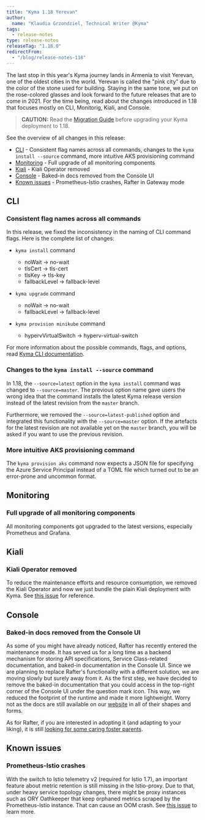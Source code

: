 ```yaml
---
title: "Kyma 1.18 Yerevan"
author:
  name: "Klaudia Grzondziel, Technical Writer @Kyma"
tags:
  - release-notes
type: release-notes
releaseTag: "1.18.0"
redirectFrom:
  - "/blog/release-notes-118"
---
```


The last stop in this year's Kyma journey lands in Armenia to visit Yerevan, one of the oldest cities in the world. Yerevan is called the "pink city" due to the color of the stone used for building. Staying in the same tone, we put on the rose-colored glasses and look forward to the future releases that are to come in 2021. For the time being, read about the changes introduced in 1.18 that focuses mostly on CLI, Monitorig, Kiali, and Console.

<!-- overview -->

> **CAUTION:** Read the [Migration Guide](https://github.com/kyma-project/kyma/blob/release-1.18/docs/migration-guides/1.17-1.18.md) before upgrading your Kyma deployment to 1.18.

See the overview of all changes in this release:

- [CLI](#cli) - Consistent flag names across all commands, changes to the `kyma install --source` command, more intuitive AKS provisioning command
- [Monitoring](#monitoring) - Full upgrade of all monitoring components
- [Kiali](#kiali) - Kiali Operator removed
- [Console](#console) - Baked-in docs removed from the Console UI
- [Known issues](#known-issues) - Prometheus-Istio crashes, Rafter in Gateway mode


## CLI

### Consistent flag names across all commands

In this release, we fixed the inconsistency in the naming of CLI command flags. Here is the complete list of changes:

- `kyma install` command
	* noWait -> no-wait
	* tlsCert -> tls-cert
	* tlsKey -> tls-key
	* fallbackLevel -> fallback-level

- `kyma upgrade` command
	* noWait -> no-wait
	* fallbackLevel -> fallback-level

- `kyma provision minikube` command
	* hypervVirtualSwitch -> hyperv-virtual-switch

For more information about the possible commands, flags, and options, read [Kyma CLI documentation](https://kyma-project.io/docs/1.18/cli/overview/).

### Changes to the `kyma install --source` command

In 1.18, the `--source=latest` option in the `kyma install` command was changed to `--source=master`. The previous option name gave users the wrong idea that the command installs the latest Kyma release version instead of the latest revision from the `master` branch.

Furthermore, we removed the `--source=latest-published` option and integrated this functionality with the `--source=master` option. If the artefacts for the latest revision are not available yet on the `master` branch, you will be asked if you want to use the previous revision.

### More intuitive AKS provisioning command

The `kyma provision aks` command now expects a JSON file for specifying the Azure Service Principal instead of a TOML file which turned out to be an error-prone and uncommon format.


## Monitoring

### Full upgrade of all monitoring components

All monitoring components got upgraded to the latest versions, especially Prometheus and Grafana.


## Kiali

### Kiali Operator removed

To reduce the maintenance efforts and resource consumption, we removed the Kiali Operator and now we just bundle the plain Kiali deployment with Kyma. See [this issue](https://github.com/kyma-project/kyma/issues/9866) for reference.


## Console

### Baked-in docs removed from the Console UI

As some of you might have already noticed, Rafter has recently entered the maintenance mode. It has served us for a long time as a backend mechanism for storing API specifications, Service Class-related documentation, and baked-in documentation in the Console UI. Since we are planning to replace Rafter's functionality with a different solution, we are moving slowly but surely away from it. As the first step, we have decided to remove the baked-in documentation that you could access in the top-right corner of the Console UI under the question mark icon. This way, we reduced the footprint of the runtime and made it more lightweight. Worry not as the docs are still available on our [website](https://kyma-project.io/docs/) in all of their shapes and forms.

As for Rafter, if you are interested in adopting it (and adapting to your liking), it is still [looking for some caring foster parents](https://github.com/kyma-project/rafter#rafter).


## Known issues

### Prometheus-Istio crashes

With the switch to Istio telemetry v2 (required for Istio 1.7), an important feature about metric retention is still missing in the Istio-proxy. Due to that, under heavy service topology changes, there might be proxy instances such as ORY Oathkeeper that keep orphaned metrics scraped by the Prometheus-Istio instance. That can cause an OOM crash. See [this issue](https://github.com/kyma-project/kyma/issues/9867) to learn more.
